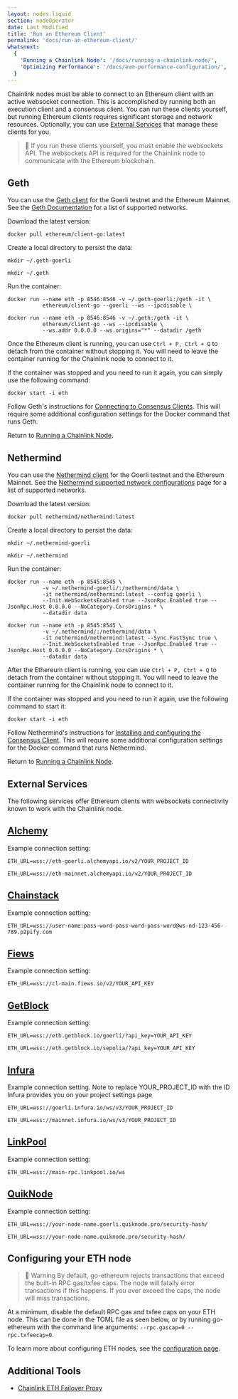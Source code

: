 ```yaml
---
layout: nodes.liquid
section: nodeOperator
date: Last Modified
title: 'Run an Ethereum Client'
permalink: 'docs/run-an-ethereum-client/'
whatsnext:
  {
    'Running a Chainlink Node': '/docs/running-a-chainlink-node/',
    'Optimizing Performance': '/docs/evm-performance-configuration/',
  }
---
```


Chainlink nodes must be able to connect to an Ethereum client with an active websocket connection. This is accomplished by running both an execution client and a consensus client. You can run these clients yourself, but running Ethereum clients requires significant storage and network resources. Optionally, you can use [External Services](#external-services) that manage these clients for you.

> 📘 If you run these clients yourself, you must enable the websockets API. The websockets API is required for the Chainlink node to communicate with the Ethereum blockchain.

## Geth

You can use the [Geth client](https://geth.ethereum.org/docs/) for the Goerli testnet and the Ethereum Mainnet. See the [Geth Documentation](https://geth.ethereum.org/docs/interface/peer-to-peer/) for a list of supported networks.

Download the latest version:

```shell
docker pull ethereum/client-go:latest
```

Create a local directory to persist the data:

```shell Goerli
mkdir ~/.geth-goerli
```
```shell Mainnet
mkdir ~/.geth
```

Run the container:

```shell Goerli
docker run --name eth -p 8546:8546 -v ~/.geth-goerli:/geth -it \
           ethereum/client-go --goerli --ws --ipcdisable \
```
```shell Mainnet
docker run --name eth -p 8546:8546 -v ~/.geth:/geth -it \
           ethereum/client-go --ws --ipcdisable \
           --ws.addr 0.0.0.0 --ws.origins="*" --datadir /geth
```

Once the Ethereum client is running, you can use `Ctrl + P, Ctrl + Q` to detach from the container without stopping it. You will need to leave the container running for the Chainlink node to connect to it.

If the container was stopped and you need to run it again, you can simply use the following command:

```shell
docker start -i eth
```

Follow Geth's instructions for [Connecting to Consensus Clients](https://geth.ethereum.org/docs/interface/consensus-clients). This will require some additional configuration settings for the Docker command that runs Geth.

Return to [Running a Chainlink Node](../running-a-chainlink-node/).

## Nethermind

You can use the [Nethermind client](https://docs.nethermind.io/nethermind/) for the Goerli testnet and the Ethereum Mainnet. See the [Nethermind supported network configurations](https://docs.nethermind.io/nethermind/ethereum-client/docker#available-configurations) page for a list of supported networks.

Download the latest version:

```shell
docker pull nethermind/nethermind:latest
```

Create a local directory to persist the data:

```shell Goerli
mkdir ~/.nethermind-goerli
```
```shell Mainnet
mkdir ~/.nethermind
```

Run the container:

```shell Goerli
docker run --name eth -p 8545:8545 \
           -v ~/.nethermind-goerli/:/nethermind/data \
           -it nethermind/nethermind:latest --config goerli \
           --Init.WebSocketsEnabled true --JsonRpc.Enabled true --JsonRpc.Host 0.0.0.0 --NoCategory.CorsOrigins * \
           --datadir data
```
```shell Mainnet
docker run --name eth -p 8545:8545 \
           -v ~/.nethermind/:/nethermind/data \
           -it nethermind/nethermind:latest --Sync.FastSync true \
           --Init.WebSocketsEnabled true --JsonRpc.Enabled true --JsonRpc.Host 0.0.0.0 --NoCategory.CorsOrigins * \
           --datadir data
```

After the Ethereum client is running, you can use `Ctrl + P, Ctrl + Q` to detach from the container without stopping it. You will need to leave the container running for the Chainlink node to connect to it.

If the container was stopped and you need to run it again, use the following command to start it:

```shell
docker start -i eth
```

Follow Nethermind's instructions for [Installing and configuring the Consensus Client](https://docs.nethermind.io/nethermind/guides-and-helpers/validator-setup/eth2-validator#setup). This will require some additional configuration settings for the Docker command that runs Nethermind.

Return to [Running a Chainlink Node](../running-a-chainlink-node/).

## External Services

The following services offer Ethereum clients with websockets connectivity known to work with the Chainlink node.

## [Alchemy](https://www.alchemyapi.io)

Example connection setting:

```text Goerli
ETH_URL=wss://eth-goerli.alchemyapi.io/v2/YOUR_PROJECT_ID
```
```text Mainnet
ETH_URL=wss://eth-mainnet.alchemyapi.io/v2/YOUR_PROJECT_ID
```

## [Chainstack](https://support.chainstack.com/hc/en-us/articles/900001664463-Setting-up-a-Chainlink-node-with-an-Ethereum-node-provided-by-Chainstack)

Example connection setting:

```text Mainnet
ETH_URL=wss://user-name:pass-word-pass-word-pass-word@ws-nd-123-456-789.p2pify.com
```

## [Fiews](https://docs.fiews.io/docs/getting-started)

Example connection setting:

```text Mainnet
ETH_URL=wss://cl-main.fiews.io/v2/YOUR_API_KEY
```

## [GetBlock](https://getblock.io/)

Example connection setting:

```text Goerli
ETH_URL=wss://eth.getblock.io/goerli/?api_key=YOUR_API_KEY
```
```text Sepolia
ETH_URL=wss://eth.getblock.io/sepolia/?api_key=YOUR_API_KEY
```

## [Infura](https://infura.io/docs/ethereum/wss/introduction.md)

Example connection setting. Note to replace YOUR_PROJECT_ID with the ID Infura provides you on your project settings page

```text Goerli
ETH_URL=wss://goerli.infura.io/ws/v3/YOUR_PROJECT_ID
```
```text Mainnet
ETH_URL=wss://mainnet.infura.io/ws/v3/YOUR_PROJECT_ID
```

## [LinkPool](https://docs.linkpool.io/docs/websocket_main)

Example connection setting:

```text Mainnet
ETH_URL=wss://main-rpc.linkpool.io/ws
```

## [QuikNode](https://www.quiknode.io)

Example connection setting:

```text Goerli
ETH_URL=wss://your-node-name.goerli.quiknode.pro/security-hash/
```
```text Mainnet
ETH_URL=wss://your-node-name.quiknode.pro/security-hash/
```

## Configuring your ETH node

> 🚧 Warning
> By default, go-ethereum rejects transactions that exceed the built-in RPC gas/txfee caps. The node will fatally error transactions if this happens. If you ever exceed the caps, the node will miss transactions.

At a minimum, disable the default RPC gas and txfee caps on your ETH node. This can be done in the TOML file as seen below, or by running go-ethereum with the command line arguments: `--rpc.gascap=0 --rpc.txfeecap=0`.

To learn more about configuring ETH nodes, see the [configuration page](/docs/configuration-variables/#configuring-your-eth-node).

## Additional Tools

- [Chainlink ETH Failover Proxy](https://github.com/Fiews/ChainlinkEthFailover)
